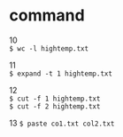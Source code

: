 # command

10  
`$ wc -l hightemp.txt`  

11  
`$ expand -t 1 hightemp.txt`  

12  
`$ cut -f 1 hightemp.txt`  
`$ cut -f 2 hightemp.txt` 

13
`$ paste co1.txt col2.txt` 
